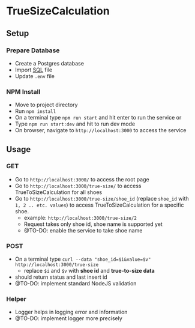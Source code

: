# TrueSizeCalculation

## Setup

### Prepare Database

- Create a Postgres database
- Import [SQL](truefit.pgsql) file
- Update `.env` file

### NPM Install

- Move to project directory
- Run `npm install`
- On a terminal type `npm run start` and hit enter to run the service or
- Type `npm run start:dev` and hit to run dev mode
- On browser, navigate to `http://localhost:3000` to access the service

## Usage

### GET

- Go to `http://localhost:3000/` to access the root page
- Go to `http://localhost:3000/true-size/` to access TrueToSizeCalculation for all shoes
- Go to `http://localhost:3000/true-size/shoe_id` (replace `shoe_id` with `1, 2 .. etc. values`) to access TrueToSizeCalculation for a specific shoe.
    - example: `http://localhost:3000/true-size/2`
    - Request takes only shoe id, shoe name is supported yet
    - @TO-DO: enable the service to take shoe name

### POST

- On a terminal type `curl --data "shoe_id=$i&value=$v" http://localhost:3000/true-size`
    - replace `$i` and `$v` with **shoe id** and **true-to-size data**
- should return status and last insert id
- @TO-DO: implement standard NodeJS validation

### Helper

- Logger helps in logging error and information
- @TO-DO: implement logger more precisely